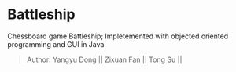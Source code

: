 # Battleship
 Chessboard game Battleship; Impletemented with objected oriented programming and GUI in Java
 
 > Author: Yangyu Dong || Zixuan Fan || Tong Su ||
 
